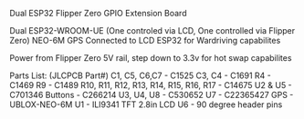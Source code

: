 Dual ESP32 Flipper Zero GPIO Extension Board

Dual ESP32-WROOM-UE (One controled via LCD, One controlled via Flipper Zero)
NEO-6M GPS Connected to LCD ESP32 for Wardriving capabilites

Power from Flipper Zero 5V rail, step down to 3.3v for hot swap capabilites

Parts List: (JLCPCB Part#)
C1, C5, C6,C7 - C1525
C3, C4 - C1691
R4 - C1469
R9 - C1489
R10, R11, R12, R13, R14, R15, R16, R17 - C14675
U2 & U5 - C701346
Buttons - C266214
U3, U4, U8 - C530652
U7 - C22365427
GPS - UBLOX-NEO-6M
U1 - ILI9341 TFT 2.8in LCD
U6 - 90 degree header pins
